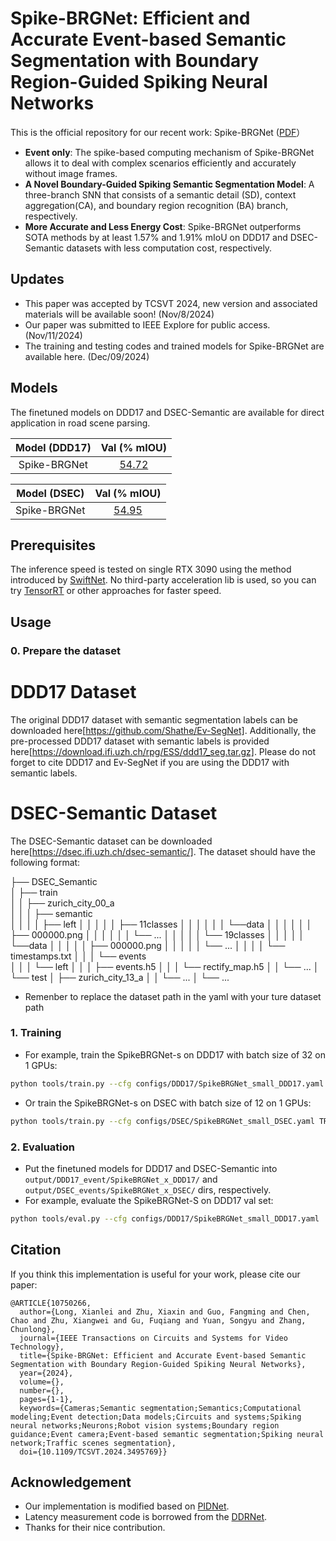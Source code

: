 # Spike-BRGNet: Efficient and Accurate Event-based Semantic Segmentation with Boundary Region-Guided Spiking Neural Networks

This is the official repository for our recent work: Spike-BRGNet ([PDF](https://ieeexplore.ieee.org/document/10750266)）


* **Event only**:  The spike-based computing mechanism of Spike-BRGNet allows it to deal with complex scenarios efficiently and accurately without image frames.
* **A Novel Boundary-Guided Spiking Semantic Segmentation Model**: A three-branch SNN that consists of a semantic detail (SD), context aggregation(CA), and boundary region recognition (BA) branch, respectively.
* **More Accurate and Less Energy Cost**: Spike-BRGNet outperforms SOTA methods by at least 1.57% and 1.91% mIoU on DDD17 and DSEC-Semantic datasets with less computation cost, respectively.

## Updates
   - This paper was accepted by TCSVT 2024, new version and associated materials will be available soon! (Nov/8/2024)
   - Our paper was submitted to IEEE Explore for public access. (Nov/11/2024)
   - The training and testing codes and trained models for Spike-BRGNet are available here. (Dec/09/2024)



## Models
The finetuned models on DDD17 and DSEC-Semantic are available for direct application in road scene parsing.

| Model (DDD17) | Val (% mIOU) |
|:-:|:-:|
| Spike-BRGNet | [54.72](/home/ubuntu/code/SpikeBRGNet/output/DDD17_events/pidnet_small_DDD17/best.pt) 

| Model (DSEC) | Val (% mIOU) |
|:-:|:-:|
| Spike-BRGNet | [54.95](/home/ubuntu/code/SpikeBRGNet/output/DSEC_events/pidnet_small_DSEC/best.pt)

## Prerequisites
The inference speed is tested on single RTX 3090 using the method introduced by [SwiftNet](https://arxiv.org/pdf/1903.08469.pdf). No third-party acceleration lib is used, so you can try [TensorRT](https://github.com/NVIDIA/TensorRT) or other approaches for faster speed.

## Usage

### 0. Prepare the dataset
# DDD17 Dataset
The original DDD17 dataset with semantic segmentation labels can be downloaded here[https://github.com/Shathe/Ev-SegNet]. Additionally, the pre-processed DDD17 dataset with semantic labels is provided here[https://download.ifi.uzh.ch/rpg/ESS/ddd17_seg.tar.gz]. Please do not forget to cite DDD17 and Ev-SegNet if you are using the DDD17 with semantic labels.

# DSEC-Semantic Dataset
The DSEC-Semantic dataset can be downloaded here[https://dsec.ifi.uzh.ch/dsec-semantic/]. The dataset should have the following format:

├── DSEC_Semantic                 
│   ├── train               
│   │   ├── zurich_city_00_a  
│   │   │   ├── semantic  
│   │   │   │   ├── left
│   │   │   │   │   ├── 11classes
│   │   │   │   │   │   └──data
│   │   │   │   │   │       ├── 000000.png
│   │   │   │   │   │       └── ...
│   │   │   │   │   └── 19classes
│   │   │   │   │       └──data
│   │   │   │   │           ├── 000000.png
│   │   │   │   │           └── ...
│   │   │   │   └── timestamps.txt
│   │   │   └── events  
│   │   │       └── left
│   │   │           ├── events.h5
│   │   │           └── rectify_map.h5
│   │   └── ...
│   └── test
│       ├── zurich_city_13_a
│       │   └── ...
│       └── ... 

* Remenber to replace the dataset path in the yaml with your ture dataset path


### 1. Training
* For example, train the SpikeBRGNet-s on DDD17 with batch size of 32 on 1 GPUs:
````bash
python tools/train.py --cfg configs/DDD17/SpikeBRGNet_small_DDD17.yaml TRAIN.BATCH_SIZE_PER_GPU 32
````
* Or train the SpikeBRGNet-s on DSEC with batch size of 12 on 1 GPUs:
````bash
python tools/train.py --cfg configs/DSEC/SpikeBRGNet_small_DSEC.yaml TRAIN.BATCH_SIZE_PER_GPU 12
````

### 2. Evaluation

* Put the finetuned models for DDD17 and DSEC-Semantic into `output/DDD17_event/SpikeBRGNet_x_DDD17/` and `output/DSEC_events/SpikeBRGNet_x_DSEC/` dirs, respectively.
* For example, evaluate the SpikeBRGNet-S on DDD17 val set:
````bash
python tools/eval.py --cfg configs/DDD17/SpikeBRGNet_small_DDD17.yaml
````


## Citation

If you think this implementation is useful for your work, please cite our paper:
```
@ARTICLE{10750266,
  author={Long, Xianlei and Zhu, Xiaxin and Guo, Fangming and Chen, Chao and Zhu, Xiangwei and Gu, Fuqiang and Yuan, Songyu and Zhang, Chunlong},
  journal={IEEE Transactions on Circuits and Systems for Video Technology}, 
  title={Spike-BRGNet: Efficient and Accurate Event-based Semantic Segmentation with Boundary Region-Guided Spiking Neural Networks}, 
  year={2024},
  volume={},
  number={},
  pages={1-1},
  keywords={Cameras;Semantic segmentation;Semantics;Computational modeling;Event detection;Data models;Circuits and systems;Spiking neural networks;Neurons;Robot vision systems;Boundary region guidance;Event camera;Event-based semantic segmentation;Spiking neural network;Traffic scenes segmentation},
  doi={10.1109/TCSVT.2024.3495769}}

```

## Acknowledgement

* Our implementation is modified based on [PIDNet](https://github.com/XuJiacong/PIDNet).
* Latency measurement code is borrowed from the [DDRNet](https://github.com/ydhongHIT/DDRNet).
* Thanks for their nice contribution.

